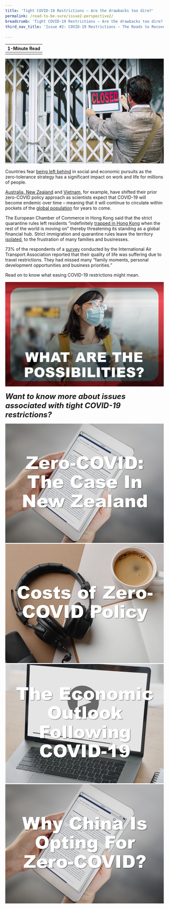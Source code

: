 ```yaml
---
title: 'Tight COVID-19 Restrictions — Are the drawbacks too dire?'
permalink: /read-to-be-sure/issue2-perspective2/
breadcrumb: 'Tight COVID-19 Restrictions — Are the drawbacks too dire?'
third_nav_title: 'Issue #2: COVID-19 Restrictions — The Roads to Recovery'

---
```



| **1-Minute Read** |
| :---------------: |
|                   |

![](../images/rtbs2-perspective2-notext.png)



Countries fear [being left behind](https://www.theguardian.com/world/2021/oct/30/people-are-starting-to-wane-china-zero-covid-policy-takes-toll) in social and economic pursuits as the zero-tolerance strategy has a significant impact on work and life for millions of people.



[Australia, New Zealand](https://www.economist.com/china/2021/10/16/how-long-can-chinas-zero-covid-policy-last) and [Vietnam](https://theconversation.com/zero-covid-worked-for-some-countries-but-high-vaccine-coverage-is-now-key-169327), for example, have shifted their prior zero-COVID policy approach as scientists expect that COVID-19 will become endemic over time – meaning that it will continue to circulate within pockets of the [global population](https://www.nature.com/articles/d41586-021-00396-2) for years to come. 



The European Chamber of Commerce in Hong Kong said that the strict quarantine rules left residents “indefinitely [trapped in Hong Kong](https://www.straitstimes.com/ASIA/EAST-ASIA/STRICT-COVID-19-CURBS-LEAVE-HONG-KONG-INDEFINITELY-TRAPPED-EU-CHAMBER-SAYS) when the rest of the world is moving on” thereby threatening its standing as a global financial hub. Strict immigration and quarantine rules leave the territory [isolated](https://www.economist.com/the-economist-explains/2021/10/06/why-hong-kongs-zero-covid-strategy-could-backfire), to the frustration of many families and businesses.



73% of the respondents of a [survey](https://www.iata.org/en/pressroom/2021-releases/2021-10-05-01/) conducted by the International Air Transport Association reported that their quality of life was suffering due to travel restrictions. They had missed many “family moments, personal development opportunities and business priorities.” 

 

Read on to know what easing COVID-19 restrictions might mean. 

<div>
<div class="row is-multiline">
    <div class="col is-one-third-desktop is-one-third-tablet"></div>
    <div class="col is-one-third-desktop is-one-third-tablet">
<a href="/read-to-be-sure/issue2-perspective3/"><img src="../images/rtbs2-perspective3.png" alt="image 2"></a>
</div>
    <div class="col is-one-third-desktop is-one-third-tablet"></div>  
</div>	
</div>



***<font size=5>Want to know more about issues associated with tight COVID-19 restrictions?</font>***

<div>
<div class="row is-multiline">
    <div class="col is-half-desktop is-half-tablet">
<a href="https://www.newscientist.com/article/2292381-why-is-new-zealand-seemingly-giving-up-on-its-zero-COVID-strategy/"><img src="../images/rtbs2-perspective2-read1.jpg" alt="Maintaining zero-COVID policies – the case in New Zealand"></a>
</div>
    <div class="col is-half-desktop is-half-tablet">
<a href="https://www.bloomberg.com/news/audio/2021-11-17/nations-bend-to-economic-costs-of-COVID-zero-tolerance-podcast"><img src="../images/rtbs2-perspective2-listen1.jpg" alt="Costs of zero-COVID policy (podcast)"></a>
</div>
    <div class="col is-half-desktop is-half-tablet">
<a href="https://www.youtube.com/watch?v=N9gjrficS5U&t=17s"><img src="../images/rtbs2-perspective2-watch1.jpg" alt="The economic outlook following COVID-19 (video)"></a>
</div>
    <div class="col is-half-desktop is-half-tablet">
<a href="https://www.nature.com/articles/d41586-021-03649-2"><img src="../images/rtbs2-perspective1-read2.jpg" alt="The impact on Mental Health (podcast)"></a>
</div>
</div>	
</div>


